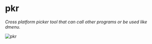 # pkr

*Cross platform picker tool that can call other programs or be used like dmenu.*

![pkr](https://r.meain.io/m/lZOLttQJJPHAnWJurPFFMlbH)
